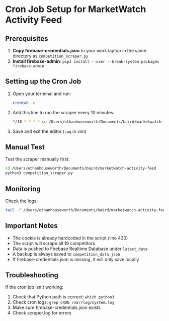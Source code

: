 # Cron Job Setup for MarketWatch Activity Feed

## Prerequisites

1. **Copy firebase-credentials.json** to your work laptop in the same directory as `competition_scraper.py`
2. **Install firebase-admin**: `pip3 install --user --break-system-packages firebase-admin`

## Setting up the Cron Job

1. Open your terminal and run:
   ```bash
   crontab -e
   ```

2. Add this line to run the scraper every 10 minutes:
   ```bash
   */10 * * * * cd /Users/ethanhouseworth/Documents/baird/marketwatch-activity-feed && /usr/bin/python3 competition_scraper.py >> scraper.log 2>&1
   ```

3. Save and exit the editor (`:wq` in vim)

## Manual Test

Test the scraper manually first:
```bash
cd /Users/ethanhouseworth/Documents/baird/marketwatch-activity-feed
python3 competition_scraper.py
```

## Monitoring

Check the logs:
```bash
tail -f /Users/ethanhouseworth/Documents/baird/marketwatch-activity-feed/scraper.log
```

## Important Notes

- The cookie is already hardcoded in the script (line 430)
- The script will scrape all 19 competitors
- Data is pushed to Firebase Realtime Database under `latest_data`
- A backup is always saved to `competition_data.json`
- If firebase-credentials.json is missing, it will only save locally

## Troubleshooting

If the cron job isn't working:
1. Check that Python path is correct: `which python3`
2. Check cron logs: `grep CRON /var/log/system.log`
3. Make sure firebase-credentials.json exists
4. Check scraper.log for errors